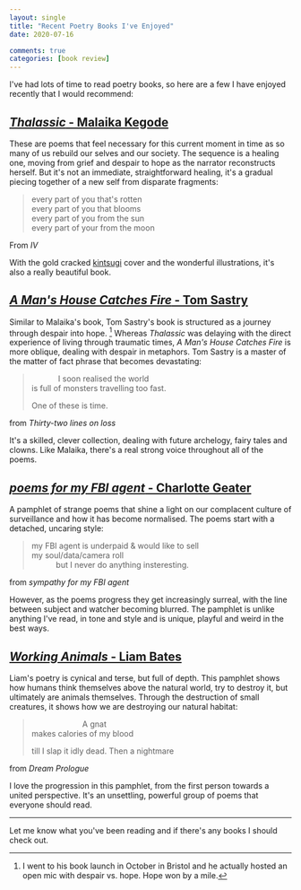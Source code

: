 ```yaml
---
layout: single
title: "Recent Poetry Books I've Enjoyed"
date: 2020-07-16

comments: true
categories: [book review]
---
```

I've had lots of time to read poetry books, so here are a few I have enjoyed recently that I would recommend:

## [*Thalassic* - Malaika Kegode](https://www.malaikakegode.com/product-page/thalassic)

These are poems that feel necessary for this current moment in time as so many of us rebuild our selves and our society.  The sequence is a healing one, moving from grief and despair to hope as the narrator reconstructs herself. But it's not an immediate, straightforward healing, it's a gradual piecing together of a new self from disparate fragments:

>every part of you that's rotten  
every part of you that blooms  
every part of you from the sun  
every part of your from the moon

From *IV*

With the gold cracked [kintsugi](https://www.theschooloflife.com/thebookoflife/kintsugi/) cover and the wonderful illustrations, it's also a really beautiful book.

## [*A Man's House Catches Fire* - Tom Sastry](https://ninearchespress.com/publications/poetry-collections/a%252520man%27s%252520house%252520catches%252520fire.html)
Similar to Malaika's book, Tom Sastry's book is structured as a journey through despair into hope. [^1] Whereas *Thalassic* was delaying with the direct experience of living through traumatic times, *A Man's House Catches Fire* is more oblique, dealing with despair in metaphors.  Tom Sastry is a master of the matter of fact phrase that becomes devastating:

> &nbsp;&nbsp;&nbsp;&nbsp;&nbsp;&nbsp;&nbsp;&nbsp;&nbsp;&nbsp;&nbsp; I soon realised the world   
is full of monsters travelling too fast.  
>
> One of these is time.

from *Thirty-two lines on loss*  

It's a skilled, clever collection, dealing with future archelogy, fairy tales and clowns. Like Malaika, there's a real strong voice throughout all of the poems.

## [*poems for my FBI agent* - Charlotte Geater](https://badbettypress.com/product/poems-for-my-fbi-agent-charlotte-geater/)

A pamphlet of strange poems that shine a light on our complacent culture of surveillance and how it has become normalised. The poems start with a detached, uncaring style:

> my FBI agent is underpaid & would like to sell   
my soul/data/camera roll  
&nbsp;&nbsp;&nbsp;&nbsp;&nbsp;&nbsp;&nbsp;&nbsp;&nbsp;&nbsp;&nbsp;but I never do anything insteresting.

from *sympathy for my FBI agent*

However, as the poems progress they get increasingly surreal, with the line between subject and watcher becoming blurred. The pamphlet is unlike anything I've read, in tone and style and is unique, playful and weird in the best ways.

## [*Working Animals* - Liam Bates](https://www.brokensleepbooks.com/product-page/liam-bates-working-animals)
Liam's poetry is cynical and terse, but full of depth. This pamphlet shows how humans think themselves above the natural world, try to destroy it, but ultimately are animals themselves. Through the destruction of small creatures, it shows how we are destroying our natural habitat:
> &nbsp;&nbsp;&nbsp;&nbsp;&nbsp;&nbsp;&nbsp;&nbsp;&nbsp;&nbsp;&nbsp;&nbsp;&nbsp;&nbsp;&nbsp;&nbsp;&nbsp;&nbsp;&nbsp;&nbsp;&nbsp;&nbsp; A gnat  
makes calories of my blood  
>
> till I slap it idly dead. Then a nightmare

from *Dream Prologue*  

I love the progression in this pamphlet, from the first person towards a united perspective. It's an unsettling, powerful group of poems that everyone should read.
***
Let me know what you've been reading and if there's any books I should check out.

[^1]: I went to his book launch in October in Bristol and he actually hosted an open mic with despair vs. hope. Hope won by a mile.
